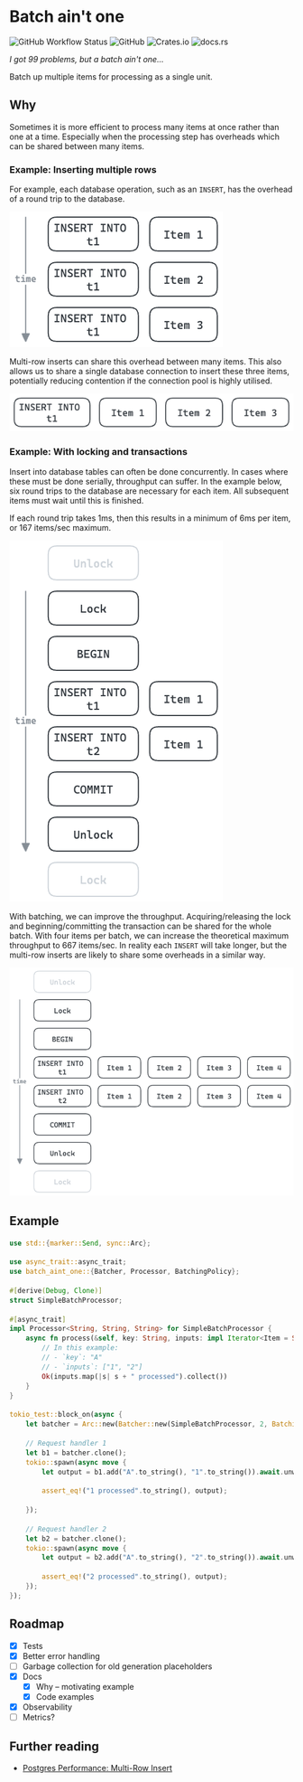# Batch ain't one

![GitHub Workflow Status](https://img.shields.io/github/actions/workflow/status/ThomWright/batch-aint-one/ci.yaml?branch=main)
![GitHub](https://img.shields.io/github/license/ThomWright/batch-aint-one)
![Crates.io](https://img.shields.io/crates/v/batch-aint-one)
![docs.rs](https://img.shields.io/docsrs/batch-aint-one)

_I got 99 problems, but a batch ain't one..._

Batch up multiple items for processing as a single unit.

## Why

Sometimes it is more efficient to process many items at once rather than one at a time. Especially when the processing step has overheads which can be shared between many items.

### Example: Inserting multiple rows

For example, each database operation, such as an `INSERT`, has the overhead of a round trip to the database.

![Unbatched example](./docs/images/example-insert-unbatched.png)

Multi-row inserts can share this overhead between many items. This also allows us to share a single database connection to insert these three items, potentially reducing contention if the connection pool is highly utilised.

![Batched example](./docs/images/example-insert-batched.png)

### Example: With locking and transactions

Insert into database tables can often be done concurrently. In cases where these must be done serially, throughput can suffer. In the example below, six round trips to the database are necessary for each item. All subsequent items must wait until this is finished.

If each round trip takes 1ms, then this results in a minimum of 6ms per item, or 167 items/sec maximum.

![Unbatched example](./docs/images/example-unbatched.png)

With batching, we can improve the throughput. Acquiring/releasing the lock and beginning/committing the transaction can be shared for the whole batch. With four items per batch, we can increase the theoretical maximum throughput to 667 items/sec. In reality each `INSERT` will take longer, but the multi-row inserts are likely to share some overheads in a similar way.

![Batched example](./docs/images/example-batched.png)

## Example

```rust
use std::{marker::Send, sync::Arc};

use async_trait::async_trait;
use batch_aint_one::{Batcher, Processor, BatchingPolicy};

#[derive(Debug, Clone)]
struct SimpleBatchProcessor;

#[async_trait]
impl Processor<String, String, String> for SimpleBatchProcessor {
    async fn process(&self, key: String, inputs: impl Iterator<Item = String> + Send) -> Result<Vec<String>, String> {
        // In this example:
        // - `key`: "A"
        // - `inputs`: ["1", "2"]
        Ok(inputs.map(|s| s + " processed").collect())
    }
}

tokio_test::block_on(async {
    let batcher = Arc::new(Batcher::new(SimpleBatchProcessor, 2, BatchingPolicy::Size));

    // Request handler 1
    let b1 = batcher.clone();
    tokio::spawn(async move {
        let output = b1.add("A".to_string(), "1".to_string()).await.unwrap();

        assert_eq!("1 processed".to_string(), output);

    });

    // Request handler 2
    let b2 = batcher.clone();
    tokio::spawn(async move {
        let output = b2.add("A".to_string(), "2".to_string()).await.unwrap();

        assert_eq!("2 processed".to_string(), output);
    });
});
```

## Roadmap

- [x] Tests
- [x] Better error handling
- [ ] Garbage collection for old generation placeholders
- [x] Docs
  - [x] Why – motivating example
  - [x] Code examples
- [x] Observability
- [ ] Metrics?

## Further reading

- [Postgres Performance: Multi-Row Insert](https://json.codes/posts/databases/postgres-multi-row-insert/)

